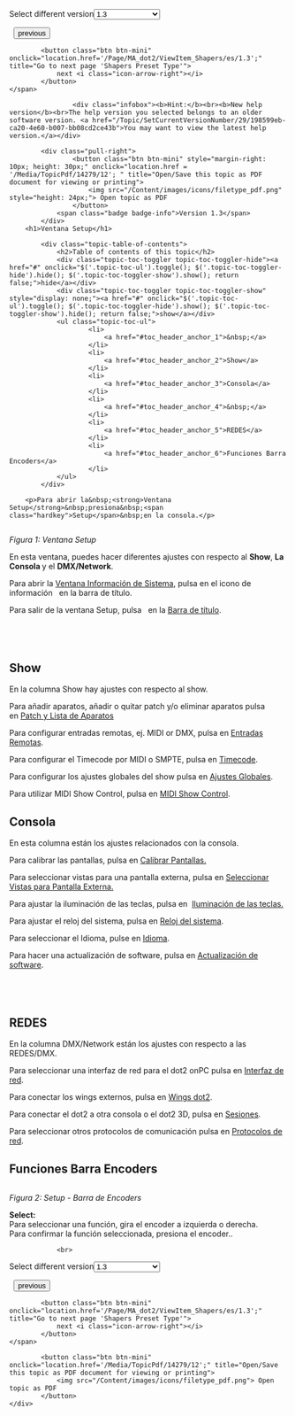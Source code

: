 
<div class="topic-navigation">

<div class="pull-right">
	<span class="pull-left">


<div class="pull-left">
<form action="/Topic/SetCurrentVersionNumber" class="form-inline" id="frmTagSelector" method="post">	<span class="form-mini">
		<div class="input-prepend"><span class="add-on">Select different version</span><select autocomplete="off" id="versionNumberId" name="versionNumberId" onchange="$(this).closest('#frmTagSelector').submit();" style="width: 120px;"><option value="">- latest -</option>
<option value="3">1.1</option>
<option value="7">1.2</option>
<option selected="selected" value="12">1.3</option>
<option value="16">1.5</option>
<option value="29">1.9</option>
</select></div>
		<input data-val="true" data-val-number="The field Int32 must be a number." data-val-required="The Int32 field is required." id="ProductId" name="ProductId" type="hidden" value="7">
		<input id="CurrentGuid" name="CurrentGuid" type="hidden" value="198599eb-ca20-4e60-b007-bb08cd2ce43b">
	</span>
</form></div>&nbsp;	</span>
	<span class="pull-right" style="white-space: nowrap;">
			<button class="btn btn-mini" onclick="location.href='/Page/MA_dot2/window_SettingsOfExecutor/es/1.3'; " title="Go to previous page 'Settings of Executor'">
				<i class="icon-arrow-left"></i> previous
			</button>

			<button class="btn btn-mini" onclick="location.href='/Page/MA_dot2/ViewItem_Shapers/es/1.3';" title="Go to next page 'Shapers Preset Type'">
				next <i class="icon-arrow-right"></i> 
			</button>
	</span>
</div>
<div class="clear-fix" style="margin-bottom: 10px"></div>
</div>

					<div class="infobox"><b>Hint:</b><br><b>New help version</b><br>The help version you selected belongs to an older software version. <a href="/Topic/SetCurrentVersionNumber/29/198599eb-ca20-4e60-b007-bb08cd2ce43b">You may want to view the latest help version.</a></div>

			<div class="pull-right">
					<button class="btn btn-mini" style="margin-right: 10px; height: 30px;" onclick="location.href = '/Media/TopicPdf/14279/12'; " title="Open/Save this topic as PDF document for viewing or printing">
						<img src="/Content/images/icons/filetype_pdf.png" style="height: 24px;"> Open topic as PDF
					</button>
				<span class="badge badge-info">Version 1.3</span>
			</div>
		<h1>Ventana Setup</h1>

			<div class="topic-table-of-contents">
				<h2>Table of contents of this topic</h2>
				<div class="topic-toc-toggler topic-toc-toggler-hide"><a href="#" onclick="$('.topic-toc-ul').toggle(); $('.topic-toc-toggler-hide').hide(); $('.topic-toc-toggler-show').show(); return false;">hide</a></div>
				<div class="topic-toc-toggler topic-toc-toggler-show" style="display: none;"><a href="#" onclick="$('.topic-toc-ul').toggle(); $('.topic-toc-toggler-hide').show(); $('.topic-toc-toggler-show').hide(); return false;">show</a></div>
				<ul class="topic-toc-ul">
						<li>
							<a href="#toc_header_anchor_1">&nbsp;</a>
						</li>
						<li>
							<a href="#toc_header_anchor_2">Show</a>
						</li>
						<li>
							<a href="#toc_header_anchor_3">Consola</a>
						</li>
						<li>
							<a href="#toc_header_anchor_4">&nbsp;</a>
						</li>
						<li>
							<a href="#toc_header_anchor_5">REDES</a>
						</li>
						<li>
							<a href="#toc_header_anchor_6">Funciones Barra Encoders</a>
						</li>
				</ul>
			</div>

		<p>Para abrir la&nbsp;<strong>Ventana Setup</strong>&nbsp;presiona&nbsp;<span class="hardkey">Setup</span>&nbsp;en la consola.</p>

<p><img alt="" src="/Media/Image/Dot2_ViewsandWindows_Setup01_1-1-3.png"></p>

<p><em>Figura 1: Ventana Setup</em></p>

<p>En esta ventana, puedes hacer diferentes ajustes con respecto al&nbsp;<strong>Show</strong>, <strong>La Consola</strong><strong>&nbsp;</strong>y el&nbsp;<strong>DMX/Network</strong>.</p>

<p>Para abrir la&nbsp;<a href="/Topic/aeea08ec-762b-4fbc-b77b-cb65a68e08ca">Ventana Información de Sistema</a>, pulsa en el icono de información&nbsp;&nbsp;<img alt="" src="/Media/Image/Dot2_ViewsandWindows_Setup03_1-0.PNG">&nbsp;en la barra de título.</p>

<p>Para salir de la ventana Setup, pulsa &nbsp;<img alt="" src="/Media/Image/Dot2_ViewsandWindows_ControlElements_TitleBar08_1-0.PNG">&nbsp;en la&nbsp;<a href="/Topic/a9e3dcd7-1fb1-4dab-8e42-03f9e0de3e99">Barra de título</a>.</p>

<a name="toc_header_anchor_1" id="toc_header_anchor_1" class="topic-toc-item"></a><h2>&nbsp;</h2>

<a name="toc_header_anchor_2" id="toc_header_anchor_2" class="topic-toc-item"></a><h2>Show</h2>

<p>En la columna Show hay ajustes con respecto al show.</p>

<p>Para añadir aparatos, añadir o quitar patch y/o eliminar aparatos pulsa en&nbsp;<a href="/Topic/272be3c8-e297-4e8a-902a-01916763f043">Patch y Lista de Aparatos</a></p>

<p>Para configurar entradas remotas, ej. MIDI or DMX, pulsa en&nbsp;<a href="/Topic/abf8c6b2-dcd4-4f27-8381-8defa74eec66">Entradas Remotas</a>.</p>

<p>Para configurar el Timecode por MIDI o SMPTE, pulsa en&nbsp;<a href="/Topic/c22188fd-6831-4847-a24a-f9174ed48191">Timecode</a>.</p>

<p>Para configurar los ajustes globales del show pulsa en&nbsp;<a href="/Topic/13f3b4a4-bfc6-4893-9a29-b9e5c3a404ad">Ajustes Globales</a>.</p>

<p>Para utilizar MIDI&nbsp;Show&nbsp;Control, pulsa en&nbsp;<a href="/Topic/9f4a7699-e22f-4316-9316-6b31746634da">MIDI Show Control</a>.</p>

<a name="toc_header_anchor_3" id="toc_header_anchor_3" class="topic-toc-item"></a><h2>Consola</h2>

<p>En esta columna están los ajustes relacionados con la consola.</p>

<p>Para calibrar las pantallas, pulsa en&nbsp;<a href="/Topic/df133950-4418-4820-bd45-1d0f196336f3">Calibrar Pantallas.</a></p>

<p>Para seleccionar vistas para una pantalla externa, pulsa en&nbsp;<a href="/Topic/3c4d47ac-914e-484c-99cd-ab566f8a2bb2">Seleccionar Vistas para Pantalla Externa.</a></p>

<p>Para ajustar la iluminación de las teclas, pulsa en &nbsp;<a href="/Topic/2da2979d-e5d6-4c63-9854-7c475f94a58f">Iluminación de las teclas.</a></p>

<p>Para ajustar el reloj del sistema, pulsa en&nbsp;<a href="/Topic/df392eed-1802-4d86-9327-a92876019140">Reloj del sistema</a>.</p>

<p>Para seleccionar el Idioma, pulse en&nbsp;<a href="/Topic/02e6c9b1-ef00-4e68-8a47-1fcf6de103a0">Idioma</a>.</p>

<p>Para hacer una actualización de software, pulsa en&nbsp;<a href="/Topic/dbc21f15-4282-4be9-aeaa-783cf75d8ef8">Actualización de software</a>.</p>

<a name="toc_header_anchor_4" id="toc_header_anchor_4" class="topic-toc-item"></a><h2>&nbsp;</h2>

<a name="toc_header_anchor_5" id="toc_header_anchor_5" class="topic-toc-item"></a><h2>REDES</h2>

<p>En la columna DMX/Network están los ajustes con respecto a las REDES/DMX.</p>

<p>Para seleccionar una interfaz de red para el dot2 onPC pulsa en&nbsp;<a href="/Topic/ea99af86-fe7d-4be0-80ef-c113f2890ef1">Interfaz de red</a>.</p>

<p>Para conectar los wings&nbsp;externos, pulsa en&nbsp;<a href="/Topic/76a4961b-8fb5-4482-b0af-894a4a931aa9">Wings dot2</a>.</p>

<p>Para conectar el dot2 a otra consola o el dot2 3D, pulsa en&nbsp;<a href="/Topic/43894987-4e55-4de0-b124-c0bf3c2fd787">Sesiones</a>.</p>

<p>Para seleccionar otros protocolos de comunicación pulsa en&nbsp;<a href="/Topic/43e4d061-59ad-465f-a57b-789c74f9d181">Protocolos de red</a>.</p>

<a name="toc_header_anchor_6" id="toc_header_anchor_6" class="topic-toc-item"></a><h2>Funciones Barra Encoders</h2>

<p><img alt="" src="/Media/Image/Dot2_ViewsandWindows_Setup02_1-0.PNG"></p>

<p><em>Figura 2: Setup - Barra de Encoders</em></p>

<p><strong>Select:</strong><br>
Para seleccionar una función, gira el encoder a izquierda o derecha.<br>
Para confirmar la función seleccionada, presiona el encoder..</p>


				<br>
<div class="topic-navigation">

<div class="pull-right">
	<span class="pull-left">


<div class="pull-left">
<form action="/Topic/SetCurrentVersionNumber" class="form-inline" id="frmTagSelector" method="post">	<span class="form-mini">
		<div class="input-prepend"><span class="add-on">Select different version</span><select autocomplete="off" id="versionNumberId" name="versionNumberId" onchange="$(this).closest('#frmTagSelector').submit();" style="width: 120px;"><option value="">- latest -</option>
<option value="3">1.1</option>
<option value="7">1.2</option>
<option selected="selected" value="12">1.3</option>
<option value="16">1.5</option>
<option value="29">1.9</option>
</select></div>
		<input data-val="true" data-val-number="The field Int32 must be a number." data-val-required="The Int32 field is required." id="ProductId" name="ProductId" type="hidden" value="7">
		<input id="CurrentGuid" name="CurrentGuid" type="hidden" value="198599eb-ca20-4e60-b007-bb08cd2ce43b">
	</span>
</form></div>&nbsp;	</span>
	<span class="pull-right" style="white-space: nowrap;">
			<button class="btn btn-mini" onclick="location.href='/Page/MA_dot2/window_SettingsOfExecutor/es/1.3'; " title="Go to previous page 'Settings of Executor'">
				<i class="icon-arrow-left"></i> previous
			</button>

			<button class="btn btn-mini" onclick="location.href='/Page/MA_dot2/ViewItem_Shapers/es/1.3';" title="Go to next page 'Shapers Preset Type'">
				next <i class="icon-arrow-right"></i> 
			</button>
	</span>
</div>
	<div class="clear-fix"></div>
	<div class="pull-right">
	
			<button class="btn btn-mini" onclick="location.href='/Media/TopicPdf/14279/12';" title="Open/Save this topic as PDF document for viewing or printing">
				<img src="/Content/images/icons/filetype_pdf.png"> Open topic as PDF
			</button>
	</div>
<div class="clear-fix" style="margin-bottom: 10px"></div>
</div>

	